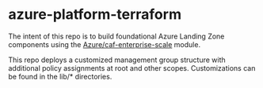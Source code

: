 # azure-platform-terraform

The intent of this repo is to build foundational Azure Landing Zone components using the [Azure/caf-enterprise-scale](https://registry.terraform.io/modules/Azure/caf-enterprise-scale/azurerm/latest) module.

This repo deploys a customized management group structure with additional policy assignments at root and other scopes. Customizations can be found in the lib/\* directories.
